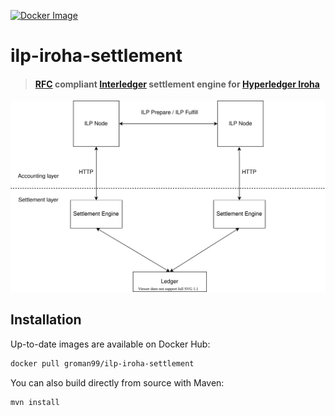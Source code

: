 [![Docker Image](https://img.shields.io/docker/cloud/build/groman99/ilp-iroha-settlement?style=flat-square)](https://hub.docker.com/repository/docker/groman99/ilp-iroha-settlement)

# ilp-iroha-settlement

> #### [RFC](https://interledger.org/rfcs/0038-settlement-engines) compliant [Interledger](https://interledger.org) settlement engine for [Hyperledger Iroha](https://github.com/hyperledger/iroha)

![ILP settlement structure](./images/structure.svg)

## Installation

Up-to-date images are available on Docker Hub:
```bash
docker pull groman99/ilp-iroha-settlement
```

You can also build directly from source with Maven:
```bash
mvn install
```
